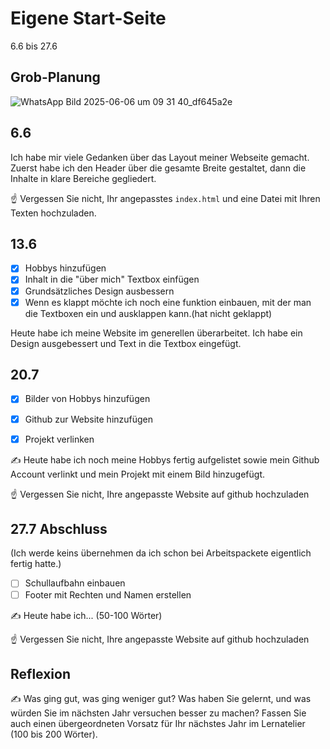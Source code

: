 # Eigene Start-Seite

6.6 bis 27.6

## Grob-Planung

![WhatsApp Bild 2025-06-06 um 09 31 40_df645a2e](https://github.com/user-attachments/assets/d6281dbe-c87f-4ed9-987d-847d615a2489)


## 6.6

Ich habe mir viele Gedanken über das Layout meiner Webseite gemacht. Zuerst habe ich den Header über die gesamte Breite gestaltet, dann die Inhalte in klare Bereiche gegliedert.

☝️ Vergessen Sie nicht, Ihr angepasstes `index.html` und eine Datei mit Ihren Texten hochzuladen.

## 13.6

- [x] Hobbys hinzufügen
- [x] Inhalt in die "über mich" Textbox einfügen
- [x] Grundsätzliches Design ausbessern
- [x] Wenn es klappt möchte ich noch eine funktion einbauen, mit der man die Textboxen ein und ausklappen kann.(hat nicht geklappt)

Heute habe ich meine Website im generellen überarbeitet. Ich habe ein Design ausgebessert und Text in die Textbox eingefügt.

## 20.7

- [x] Bilder von Hobbys hinzufügen
- [x] Github zur Website hinzufügen
- [x] Projekt verlinken


✍️ Heute habe ich noch meine Hobbys fertig aufgelistet sowie mein Github Account verlinkt und mein Projekt mit einem Bild hinzugefügt.

☝️ Vergessen Sie nicht, Ihre angepasste Website auf github hochzuladen

## 27.7 Abschluss
(Ich werde keins übernehmen da ich schon bei Arbeitspackete eigentlich fertig hatte.)
- [ ] Schullaufbahn einbauen
- [ ] Footer mit Rechten und Namen erstellen

✍️ Heute habe ich... (50-100 Wörter)

☝️ Vergessen Sie nicht, Ihre angepasste Website auf github hochzuladen

## Reflexion

✍️ Was ging gut, was ging weniger gut? Was haben Sie gelernt, und was würden Sie im nächsten Jahr versuchen besser zu machen? Fassen Sie auch einen übergeordneten Vorsatz für Ihr nächstes Jahr im Lernatelier (100 bis 200 Wörter).
